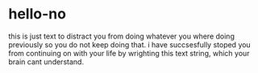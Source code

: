 # hello-no
this is just text to distract you from doing whatever you where doing previously so you do not keep doing that.
i have succsesfully stoped you from continuing on with your life by wrighting this text string, which your brain cant understand.
